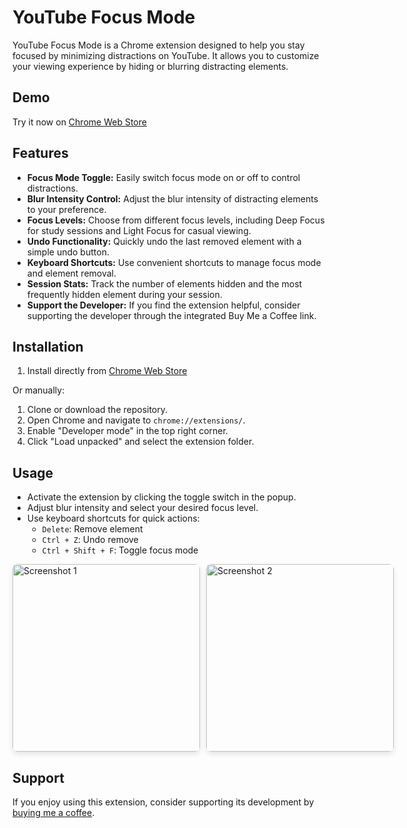 # YouTube Focus Mode

YouTube Focus Mode is a Chrome extension designed to help you stay focused by minimizing distractions on YouTube. It allows you to customize your viewing experience by hiding or blurring distracting elements.

## Demo
Try it now on [Chrome Web Store](https://chromewebstore.google.com/detail/youtube-focus-mode/londpemondjmdpiefnpkcpogcladaibf?hl=en-US&utm_source=ext_sidebar)

## Features

- **Focus Mode Toggle:** Easily switch focus mode on or off to control distractions.
- **Blur Intensity Control:** Adjust the blur intensity of distracting elements to your preference.
- **Focus Levels:** Choose from different focus levels, including Deep Focus for study sessions and Light Focus for casual viewing.
- **Undo Functionality:** Quickly undo the last removed element with a simple undo button.
- **Keyboard Shortcuts:** Use convenient shortcuts to manage focus mode and element removal.
- **Session Stats:** Track the number of elements hidden and the most frequently hidden element during your session.
- **Support the Developer:** If you find the extension helpful, consider supporting the developer through the integrated Buy Me a Coffee link.

## Installation

1. Install directly from [Chrome Web Store](https://chromewebstore.google.com/detail/youtube-focus-mode/londpemondjmdpiefnpkcpogcladaibf?hl=en-US&utm_source=ext_sidebar)

Or manually:
1. Clone or download the repository.
2. Open Chrome and navigate to `chrome://extensions/`.
3. Enable "Developer mode" in the top right corner.
4. Click "Load unpacked" and select the extension folder.

## Usage

- Activate the extension by clicking the toggle switch in the popup.
- Adjust blur intensity and select your desired focus level.
- Use keyboard shortcuts for quick actions:
  - `Delete`: Remove element
  - `Ctrl + Z`: Undo remove
  - `Ctrl + Shift + F`: Toggle focus mode

<div style="display: flex; gap: 10px;">
  <img src="https://github.com/user-attachments/assets/d19d5e08-a4ad-4b4d-9bb1-b682292c700a" alt="Screenshot 1" width="300" style="border-radius: 8px; box-shadow: 0 4px 8px rgba(0, 0, 0, 0.1);">
  <img src="https://github.com/user-attachments/assets/ca0a3e35-d1f2-463f-932b-322dee558472" alt="Screenshot 2" width="300" style="border-radius: 8px; box-shadow: 0 4px 8px rgba(0, 0, 0, 0.1);">
</div>

## Support

If you enjoy using this extension, consider supporting its development by [buying me a coffee](https://buymeacoffee.com/codewithkeys).
